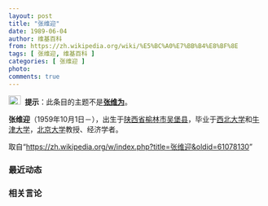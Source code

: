 ```yaml
---
layout: post
title: "张维迎"
date: 1989-06-04
author: 维基百科
from: https://zh.wikipedia.org/wiki/%E5%BC%A0%E7%BB%B4%E8%BF%8E
tags: [ 张维迎, 维基百科 ]
categories: [ 张维迎 ]
photo: 
comments: true
---
```

<div class="mw-parser-output"><div role="note" class="hatnote navigation-not-searchable"><a href="/wiki/Wikipedia:%E6%B6%88%E6%AD%A7%E4%B9%89" title="Wikipedia:消歧义"><img alt="Confusion grey.svg" src="//upload.wikimedia.org/wikipedia/commons/thumb/f/fb/Confusion_grey.svg/24px-Confusion_grey.svg.png" decoding="async" width="24" height="18" srcset="//upload.wikimedia.org/wikipedia/commons/thumb/f/fb/Confusion_grey.svg/36px-Confusion_grey.svg.png 1.5x, //upload.wikimedia.org/wikipedia/commons/thumb/f/fb/Confusion_grey.svg/48px-Confusion_grey.svg.png 2x" data-file-width="260" data-file-height="200"></a>&nbsp;&nbsp;<b>提示</b>：此条目的主题不是<b><a href="/wiki/%E5%BC%A0%E7%BB%B4%E4%B8%BA" title="张维为">张维为</a></b>。</div> 

<p><b>张维迎</b>（1959年10月1日<span class="useeditintro" title="Template:BLP editintro">－</span>），出生于<a href="/wiki/%E9%99%95%E8%A5%BF%E7%9C%81" title="陕西省">陕西省</a><a href="/wiki/%E6%A6%86%E6%9E%97%E5%B8%82" title="榆林市">榆林市</a><a href="/wiki/%E5%90%B4%E5%A0%A1%E5%8E%BF" title="吴堡县">吴堡县</a>，毕业于<a href="/wiki/%E8%A5%BF%E5%8C%97%E5%A4%A7%E5%AD%A6_(%E4%B8%AD%E5%9B%BD)" title="西北大学 (中国)">西北大学</a>和<a href="/wiki/%E7%89%9B%E6%B4%A5%E5%A4%A7%E5%AD%A6" title="牛津大学">牛津大学</a>，<a href="/wiki/%E5%8C%97%E4%BA%AC%E5%A4%A7%E5%AD%A6" title="北京大学">北京大学</a>教授、经济学者。
</p>
</div><noscript><img src="//zh.wikipedia.org/wiki/Special:CentralAutoLogin/start?type=1x1" alt="" title="" width="1" height="1" style="border: none; position: absolute;"></noscript>
<div class="printfooter">取自“<a dir="ltr" href="https://zh.wikipedia.org/w/index.php?title=张维迎&amp;oldid=61078130">https://zh.wikipedia.org/w/index.php?title=张维迎&amp;oldid=61078130</a>”</div><div id="recent-news"><h3>最近动态</h3><ul></ul></div><div id="open-opinion"><h3>相关言论</h3><ul></ul></div>
